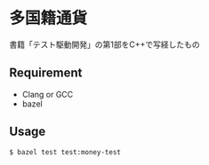 多国籍通貨
=========

書籍「テスト駆動開発」の第1部をC++で写経したもの

Requirement
----------

- Clang or GCC
- bazel

Usage
-----

```console
$ bazel test test:money-test
```
